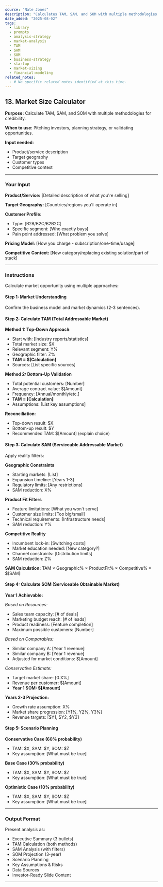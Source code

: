 ```yaml
---
source: "Nate Jones"
description: "Calculates TAM, SAM, and SOM with multiple methodologies for credibility."
date_added: "2025-08-02"
tags:
  - library
  - prompts
  - analysis-strategy
  - market-analysis
  - TAM
  - SAM
  - SOM
  - business-strategy
  - startup
  - market-sizing
  - financial-modeling
related_notes:
  - # No specific related notes identified at this time.
---
```

## 13. Market Size Calculator

**Purpose:** Calculate TAM, SAM, and SOM with multiple methodologies for credibility.

**When to use:** Pitching investors, planning strategy, or validating opportunities.

**Input needed:**

*   Product/service description
*   Target geography
*   Customer types
*   Competitive context

---

### Your Input

**Product/Service:** [Detailed description of what you're selling]

**Target Geography:** [Countries/regions you'll operate in]

**Customer Profile:**

*   Type: [B2B/B2C/B2B2C]
*   Specific segment: [Who exactly buys]
*   Pain point addressed: [What problem you solve]

**Pricing Model:** [How you charge - subscription/one-time/usage]

**Competitive Context:** [New category/replacing existing solution/part of stack]

---

### Instructions

Calculate market opportunity using multiple approaches:

#### Step 1: Market Understanding

Confirm the business model and market dynamics (2-3 sentences).

#### Step 2: Calculate TAM (Total Addressable Market)

**Method 1: Top-Down Approach**

*   Start with: [Industry reports/statistics]
*   Total market size: $X
*   Relevant segment: Y%
*   Geographic filter: Z%
*   **TAM = $[Calculation]**
*   Sources: [List specific sources]

**Method 2: Bottom-Up Validation**

*   Total potential customers: [Number]
*   Average contract value: $[Amount]
*   Frequency: [Annual/monthly/etc.]
*   **TAM = [Calculation]**
*   Assumptions: [List key assumptions]

**Reconciliation:**

*   Top-down result: $X
*   Bottom-up result: $Y
*   Recommended TAM: $[Amount] (explain choice)

#### Step 3: Calculate SAM (Serviceable Addressable Market)

Apply reality filters:

**Geographic Constraints**

*   Starting markets: [List]
*   Expansion timeline: [Years 1-3]
*   Regulatory limits: [Any restrictions]
*   SAM reduction: X%

**Product Fit Filters**

*   Feature limitations: [What you won't serve]
*   Customer size limits: [Too big/small]
*   Technical requirements: [Infrastructure needs]
*   SAM reduction: Y%

**Competitive Reality**

*   Incumbent lock-in: [Switching costs]
*   Market education needed: [New category?]
*   Channel constraints: [Distribution limits]
*   SAM reduction: Z%

**SAM Calculation:** TAM × Geographic% × ProductFit% × Competitive% = $[SAM]

#### Step 4: Calculate SOM (Serviceable Obtainable Market)

**Year 1 Achievable:**

*Based on Resources:*

*   Sales team capacity: [# of deals]
*   Marketing budget reach: [# of leads]
*   Product readiness: [Feature completion]
*   Maximum possible customers: [Number]

*Based on Comparables:*

*   Similar company A: [Year 1 revenue]
*   Similar company B: [Year 1 revenue]
*   Adjusted for market conditions: $[Amount]

*Conservative Estimate:*

*   Target market share: [0.X%]
*   Revenue per customer: $[Amount]
*   **Year 1 SOM: $[Amount]**

**Years 2-3 Projection:**

*   Growth rate assumption: X%
*   Market share progression: [Y1%, Y2%, Y3%]
*   Revenue targets: [$Y1, $Y2, $Y3]

#### Step 5: Scenario Planning

**Conservative Case (60% probability)**

*   TAM: $X, SAM: $Y, SOM: $Z
*   Key assumption: [What must be true]

**Base Case (30% probability)**

*   TAM: $X, SAM: $Y, SOM: $Z
*   Key assumption: [What must be true]

**Optimistic Case (10% probability)**

*   TAM: $X, SAM: $Y, SOM: $Z
*   Key assumption: [What must be true]

---

### Output Format

Present analysis as:

*   Executive Summary (3 bullets)
*   TAM Calculation (both methods)
*   SAM Analysis (with filters)
*   SOM Projection (3-year)
*   Scenario Planning
*   Key Assumptions & Risks
*   Data Sources
*   Investor-Ready Slide Content

---
